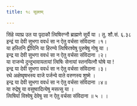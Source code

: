 ```yaml
---
title: १८ सूक्तम्

---
```

सिंहे व्याघ्र उत या पृदाकौ त्विषिरग्नौ ब्राह्मणे सूर्ये या । तु. शौ.सं. ६.३८  
इन्द्रं या देवी सुभगा ववर्ध सा न ऐतु वर्चसा संविदाना ।१।  
या हस्तिनि द्वीपिनि या हिरण्ये त्विषिरश्वेषु पुरुषेषु गोषु या ।  
इन्द्र या देवी सुभगा ववर्ध सा न ऐतु वर्चसा संविदाना ।२।  
या राजन्ये दुन्दुभावायतायां त्विषिः सेनायां स्तनयित्नौ घोषे या !  
इन्द्र या देवी सुभगा ववर्ध सा न ऐतु वर्चसा संविदाना ।३।  
रथे अक्षेष्वृषभस्य वाजे पर्जन्ये वाते वरुणस्य शुष्मे ।  
इन्द्र या देवी सुभगा ववर्ध सा न ऐतु वर्चसा संविदाना ।४॥  
या रुद्रेषु या वसुष्वादित्येषु मसत्सु या ।  
त्विषिर्या विश्वेषु देवेषु सा न ऐतु वर्चसा संविदाना ॥ ५ । ।  
  